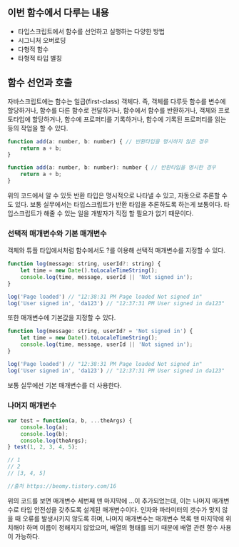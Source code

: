 ## 이번 함수에서 다루는 내용

- 타입스크립트에서 함수를 선언하고 실행하는 다양한 방법
- 시그니처 오버로딩
- 다형적 함수
- 타형적 타입 별칭

## 함수 선언과 호출

자바스크립트에는 함수는 일급(first-class) 객체다. 즉, 객체를 다루듯 함수를 변수에 할당하거나, 함수를 다른 함수로 전달하거나, 함수에서 함수를 반환하거나, 객체와 프로토타입에 할당하거나, 함수에 프로퍼티를 기록하거나,  함수에 기록된 프로퍼티를 읽는 등의 작업을 할 수 있다.

```jsx
function add(a: number, b: number) { // 반환타입을 명시하지 않은 경우
	return a + b;
}

function add(a: number, b: number): number { // 반환타입을 명시한 경우
	return a + b;
}
```

위의 코드에서 알 수 있듯 반환 타입은 명시적으로 나타낼 수 있고, 자동으로 추론할 수도 있다. 보통 실무에서는 타입스크립트가 반환 타입을 추론하도록 하는게 보통이다. 타입스크립트가 해줄 수 있는 일을 개발자가 직접 할 필요가 없기 때문이다.

### 선택적 매개변수와 기본 매개변수

객체와 튜플 타입에서처럼 함수에서도 ?를 이용해 선택적 매개변수를 지정할 수 있다.

```jsx
function log(message: string, userId?: string) {
	let time = new Date().toLocaleTimeString();
	console.log(time, message, userId || 'Not signed in');
}

log('Page loaded') // "12:38:31 PM Page loaded Not signed in"
log('User signed in', 'da123') // "12:37:31 PM User signed in da123"
```

또한  매개변수에 기본값을 지정할 수 있다.

```jsx
function log(message: string, userId? = 'Not signed in') {
	let time = new Date().toLocaleTimeString();
	console.log(time, message, userId || 'Not signed in');
}

log('Page loaded') // "12:38:31 PM Page loaded Not signed in"
log('User signed in', 'da123') // "12:37:31 PM User signed in da123"

```

보통 실무에선 기본 매개변수를 더 사용한다.

### 나머지 매개변수

```jsx
var test = function(a, b, ...theArgs) { 
	console.log(a); 
	console.log(b); 
	console.log(theArgs); 
} test(1, 2, 3, 4, 5);

// 1
// 2
// [3, 4, 5]

//출처 https://beomy.tistory.com/16
```

위의 코드를 보면 매개변수 세번째 맨 마지막에 ...이 추가되었는데, 이는 나머지 매개변수로 타입 안전성을 갖추도록 설계된 매개변수이다. 인자와 파라미터의 갯수가 맞지 않을 때 오류를 발생시키지 않도록 하며, 나머지 매개변수는 매개변수 목록 맨 마지막에 위치해야 하며 이름이 정해지지 않았으며, 배열의 형태를 띄기 때문에 배열 관련 함수 사용이 가능하다.